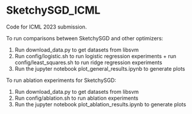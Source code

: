 # SketchySGD_ICML

Code for ICML 2023 submission.

To run comparisons between SketchySGD and other optimizers:
1. Run download_data.py to get datasets from libsvm
2. Run config/logistic.sh to run logistic regression experiments + run config/least_squares.sh to run ridge regression experiments
3. Run the jupyter notebook plot_general_results.ipynb to generate plots

To run ablation experiments for SketchySGD:
1. Run download_data.py to get datasets from libsvm
2. Run config/ablation.sh to run ablation experiments
3. Run the jupyter notebook plot_ablation_results.ipynb to generate plots
